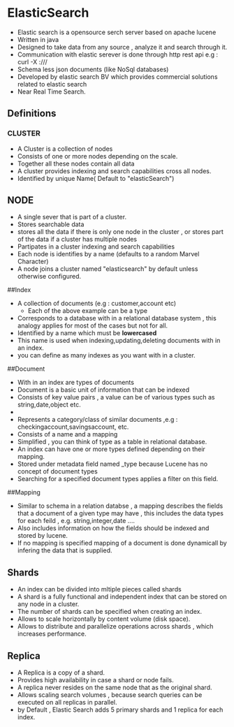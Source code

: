 # ElasticSearch
* Elastic search is a opensource serch server based on apache lucene
* Written in java
* Designed to take data from any source , analyze it and search through it.
* Communication with elastic serever is done through http rest api
     e.g : curl -X <REST Verb> <Node> :<Port>/<index>/<Type>/<ID>
* Schema less json documents (like NoSql databases)
* Developed by elastic search BV which provides commercial solutions related to elastic search
* Near Real Time Search.

## Definitions

### CLUSTER
* A Cluster is a collection of nodes
* Consists of one or more nodes depending on the scale.
* Together all these nodes contain all data
* A cluster provides indexing and search capabilities cross all nodes.
* Identified by unique Name( Default to "elasticSearch")

## NODE
* A single sever that is part of a cluster.
* Stores searchable data
* stores all the data if there is only one node in the cluster , or stores part of the data if a cluster has multiple nodes
* Partipates in a cluster indexing and search capabilities
* Each node is identifies by a name (defaults to a random Marvel Character)
* A node joins a cluster named "elasticsearch" by default unless otherwise configured.

##Index
* A collection of documents (e.g : customer,account etc)
   * Each of the above example can be a type
* Corresponds to a database with in a relational database system , this analogy applies for most of the cases but not for all.
* Identified by a name which must be **lowercased**
* This name is used when indexing,updating,deleting documents with in an index.
* you can define as many indexes as you want with in a cluster.

##Document
* With in an index are types of documents
* Document is a basic unit of information that can be indexed 
* Consists of key value pairs , a value can be of various types such as string,date,object etc.
* 
* Represents a category/class of similar documents ,e.g : checkingaccount,savingsaccount, etc.
* Consists of a name and a mapping
* Simplified , you can think of type as a table in relational database.
* An index can have one or more types defined depending on their mapping.
* Stored under metadata field named _type because Lucene has no concept of document types
* Searching for a specified document types applies a filter on this field.

##Mapping
* Similar to schema in a relation databse , a mapping describes the fields that a document of a given type may have , this includes
  the data types for each feild , e.g. string,integer,date ....
* Also includes information on how the fields should be indexed and stored by lucene.
* If no mapping is specified mapping of a document is done dynamicall by infering the data that is supplied.

## Shards
* An index can be divided into mltiple pieces called shards
* A shard is a fully functional and independent index that can be stored on any node in a cluster.
* The number of shards can be specified when creating an index.
* Allows to scale horizontally by content volume (disk space).
* Allows to distribute and parallelize operations across shards , which increases performance.

## Replica
* A Replica is a copy of a shard.
* Provides high availability in case a shard or node fails.
* A replica never resides on the same node that as the original shard.
* Allows scaling search volumes , because search queries can be executed on all replicas in parallel.
* by Default , Elastic Search adds 5 primary shards and 1 replica for each index.
